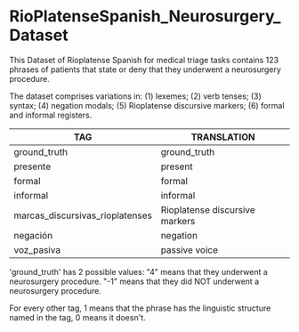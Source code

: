 # RioPlatenseSpanish_Neurosurgery_Dataset

This Dataset of Rioplatense Spanish for medical triage tasks contains 123 phrases of patients that state or deny that they underwent a neurosurgery procedure.

The dataset comprises variations in: 
(1) lexemes; 
(2) verb tenses; 
(3) syntax; 
(4) negation modals; 
(5) Rioplatense discursive markers; 
(6) formal and informal registers. 


| TAG                                   | TRANSLATION                   |
|---------------------------------------|------------------------------ |
| ground_truth                          | ground_truth                  |
| presente                              | present                       |
| formal                                | formal                        |
| informal                              | informal                      |
| marcas_discursivas_rioplatenses       | Rioplatense discursive markers|
| negación                              | negation                      |
| voz_pasiva                            | passive voice                 |

'ground_truth' has 2 possible values: 
"4" means that they underwent a neurosurgery procedure.
"-1" means that they did NOT underwent a neurosurgery procedure.

For every other tag, 1 means that the phrase has the linguistic structure named in the tag, 0 means it doesn't. 
